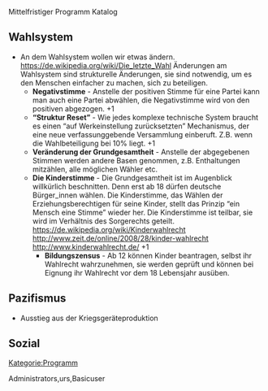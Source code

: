 Mittelfristiger Programm Katalog

Wahlsystem
----------

-   An dem Wahlsystem wollen wir etwas ändern.
    <https://de.wikipedia.org/wiki/Die_letzte_Wahl> Änderungen am
    Wahlsystem sind strukturelle Änderungen, sie sind notwendig, um es
    den Menschen einfacher zu machen, sich zu beteiligen.
    -   **Negativstimme** - Anstelle der positiven Stimme für eine
        Partei kann man auch eine Partei abwählen, die Negativstimme
        wird von den positiven abgezogen. +1
    -   **“Struktur Reset”** - Wie jedes komplexe technische System
        braucht es einen “auf Werkeinstellung zurücksetzten”
        Mechanismus, der eine neue verfassunggebende Versammlung
        einberuft. Z.B. wenn die Wahlbeteiligung bei 10% liegt. +1
    -   **Veränderung der Grundgesamtheit** - Anstelle der abgegebenen
        Stimmen werden andere Basen genommen, z.B. Enthaltungen
        mitzählen, alle möglichen Wähler etc.
    -   **Die Kinderstimme** - Die Grundgesamtheit ist im Augenblick
        willkürlich beschnitten. Denn erst ab 18 dürfen deutsche
        Bürger\_innen wählen. Die Kinderstimme, das Wählen der
        Erziehungsberechtigen für seine Kinder, stellt das Prinzip “ein
        Mensch eine Stimme” wieder her. Die Kinderstimme ist teilbar,
        sie wird im Verhältnis des Sorgerechts geteilt.
        <https://de.wikipedia.org/wiki/Kinderwahlrecht>
        <http://www.zeit.de/online/2008/28/kinder-wahlrecht>
        <http://www.kinderwahlrecht.de/> +1
        -   **Bildungszensus** - Ab 12 können Kinder beantragen, selbst
            ihr Wahlrecht wahrzunehmen, sie werden geprüft und können
            bei Eignung ihr Wahlrecht vor dem 18 Lebensjahr ausüben.

Pazifismus
----------

-   Ausstieg aus der Kriegsgeräteproduktion

Sozial
------

<Kategorie:Programm>

<accesscontrol>Administrators,urs,Basicuser</accesscontrol>
